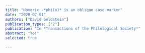 ```yaml
---
title: "Homeric -*phi(n)* is an oblique case marker"
date: "2020-07-01"
authors: ["David Goldstein"]
publication_types: ["2"]
publication: "In *Transactions of the Philological Society*"
abstract: "Yo!"
selected: true

---
```

